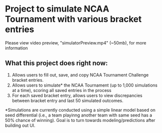 # Project to simulate NCAA Tournament with various bracket entries
Please view video preview, "simulatorPreview.mp4" (~50mb), for more information

## What this project does right now:
1. Allows users to fill out, save, and copy NCAA Tournament Challenge bracket entries.
2. Allows users to simulate\* the NCAA Tournament (up to 1,000 simulations at a time), scoring all saved entries in the process
3. For each saved bracket entry, allows users to view discrepancies between bracket entry and last 50 simulated outcomes.

 
\*Simulations are currently conducted using a simple linear model based on seed differential (i.e., a team playinng another team with same seed has a 50% chance of winning). Goal is to turn towards modeling/predictions after building out UI.
